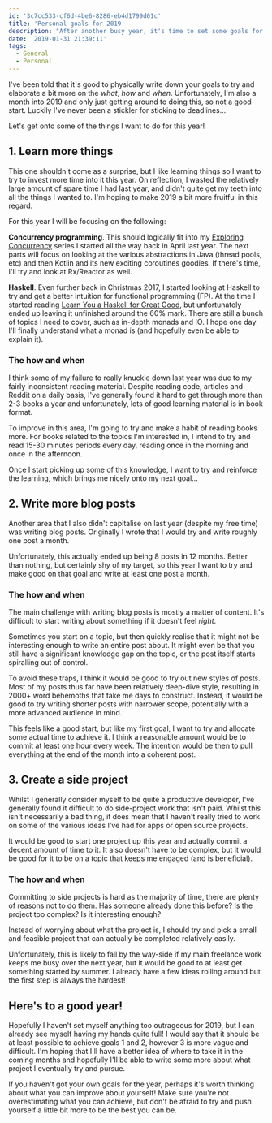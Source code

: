 ```yaml
---
id: '3c7cc533-cf6d-4be6-8286-eb4d1799d01c'
title: 'Personal goals for 2019'
description: "After another busy year, it's time to set some goals for what I want to do in 2019."
date: '2019-01-31 21:39:11'
tags:
  - General
  - Personal
---
```


I've been told that it's good to physically write down your goals to try and elaborate a bit more on
the _what_, _how_ and _when_. Unfortunately, I'm also a month into 2019 and only just getting around
to doing this, so not a good start. Luckily I've never been a stickler for sticking to deadlines...

Let's get onto some of the things I want to do for this year!

## 1. Learn more things

This one shouldn't come as a surprise, but I like learning things so I want to try to invest more
time into it this year. On reflection, I wasted the relatively large amount of spare time I had last
year, and didn't quite get my teeth into all the things I wanted to. I'm hoping to make 2019 a bit
more fruitful in this regard.

For this year I will be focusing on the following:

**Concurrency programming**. This should logically fit into my [Exploring Concurrency](/posts/exploring-concurrency-basics-in-java)
series I started all the way back in April last year. The next parts will focus on looking at the
various abstractions in Java (thread pools, etc) and then Kotlin and its new exciting coroutines
goodies. If there's time, I'll try and look at Rx/Reactor as well.

**Haskell**. Even further back in Christmas 2017, I started looking at Haskell to try and get a
better intuition for functional programming (FP). At the time I started reading [Learn You a Haskell for Great Good](http://learnyouahaskell.com/),
but unfortunately ended up leaving it unfinished around the 60% mark. There are still a bunch of
topics I need to cover, such as in-depth monads and IO. I hope one day I'll finally understand what
a monad is (and hopefully even be able to explain it).

### The how and when

I think some of my failure to really knuckle down last year was due to my fairly inconsistent
reading material. Despite reading code, articles and Reddit on a daily basis, I've generally found
it hard to get through more than 2-3 books a year and unfortunately, lots of good learning material
is in book format.

To improve in this area, I'm going to try and make a habit of reading books more. For books related
to the topics I'm interested in, I intend to try and read 15-30 minutes periods every day, reading
once in the morning and once in the afternoon.

Once I start picking up some of this knowledge, I want to try and reinforce the learning, which
brings me nicely onto my next goal...

## 2. Write more blog posts

Another area that I also didn't capitalise on last year (despite my free time) was writing blog
posts. Originally I wrote that I would try and write roughly one post a month.

Unfortunately, this actually ended up being 8 posts in 12 months. Better than nothing, but certainly
shy of my target, so this year I want to try and make good on that goal and write at least one post
a month.

### The how and when

The main challenge with writing blog posts is mostly a matter of content. It's difficult to start
writing about something if it doesn't feel _right_.

Sometimes you start on a topic, but then quickly realise that it might not be interesting enough to
write an entire post about. It might even be that you still have a significant knowledge gap on the
topic, or the post itself starts spiralling out of control.

To avoid these traps, I think it would be good to try out new styles of posts. Most of my posts thus
far have been relatively deep-dive style, resulting in 2000+ word behemoths that take me days to
construct. Instead, it would be good to try writing shorter posts with narrower scope, potentially
with a more advanced audience in mind.

This feels like a good start, but like my first goal, I want to try and allocate some actual time to
achieve it. I think a reasonable amount would be to commit at least one hour every week. The
intention would be then to pull everything at the end of the month into a coherent post.

## 3. Create a side project

Whilst I generally consider myself to be quite a productive developer, I've generally found it
difficult to do side-project work that isn't paid. Whilst this isn't necessarily a bad thing, it
does mean that I haven't really tried to work on some of the various ideas I've had for apps or open
source projects.

It would be good to start one project up this year and actually commit a decent amount of time to
it. It also doesn't have to be complex, but it would be good for it to be on a topic that keeps me
engaged (and is beneficial).

### The how and when

Committing to side projects is hard as the majority of time, there are plenty of reasons not to do
them. Has someone already done this before? Is the project too complex? Is it interesting enough?

Instead of worrying about what the project is, I should try and pick a small and feasible project
that can actually be completed relatively easily.

Unfortunately, this is likely to fall by the way-side if my main freelance work keeps me busy over
the next year, but it would be good to at least get something started by summer. I already have a
few ideas rolling around but the first step is always the hardest!

## Here's to a good year!

Hopefully I haven't set myself anything too outrageous for 2019, but I can already see myself
having my hands quite full! I would say that it should be at least possible to achieve goals 1 and
2, however 3 is more vague and difficult. I'm hoping that I'll have a better idea of where to take
it in the coming months and hopefully I'll be able to write some more about what project I
eventually try and pursue.

If you haven't got your own goals for the year, perhaps it's worth thinking about what you can
improve about yourself! Make sure you're not overestimating what you can achieve, but don't be
afraid to try and push yourself a little bit more to be the best you can be.
